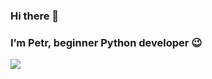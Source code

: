 ### Hi there 👋
### I’m Petr, beginner Python developer :wink:
![](https://img.shields.io/badge/Pnazarov86%40yandex.ru-red?style=flat&logo=Yandex&link=mailto:Pnazarov86@yandex.ru)

<!--
**Pnazarov86/Pnazarov86** is a ✨ _special_ ✨ repository because its `README.md` (this file) appears on your GitHub profile.

Here are some ideas to get you started:

- 🔭 I’m currently working on ...
- 🌱 I’m currently learning ...
- 👯 I’m looking to collaborate on ...
- 🤔 I’m looking for help with ...
- 💬 Ask me about ...
- 📫 How to reach me: ...
- 😄 Pronouns: ...
- ⚡ Fun fact: ...
-->
